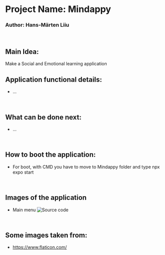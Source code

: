 # Project Name: Mindappy
### Author: Hans-Märten Liiu
</br>

Main Idea:
-------------

Make a Social and Emotional learning application

## Application functional details:
* ...


</br>

## What can be done next:
* ...


</br>

## How to boot the application:
* For boot, with CMD you have to move to Mindappy folder and type npx expo start

</br>

## Images of the application
* Main menu
![Source code](pictures/ItemList.PNG)


</br>



## Some images taken from:
* https://www.flaticon.com/
